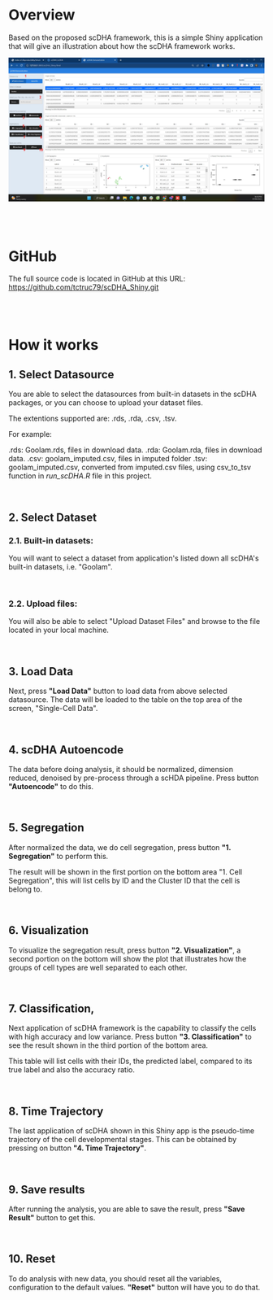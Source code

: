 # Overview

Based on the proposed scDHA framework, this is a simple Shiny application that will give an illustration about how the scDHA framework works.

![scDHA Shiny](scDHA_Shiny.png)

<br>
<br>

# GitHub

The full source code is located in GitHub at this URL:
https://github.com/tctruc79/scDHA_Shiny.git
          
<br>
<br>

# How it works

## 1. Select Datasource

You are able to select the datasources from built-in datasets in the scDHA packages, or you can choose to upload your dataset files. 

The extentions supported are: .rds, .rda, .csv, .tsv.

For example:

.rds: Goolam.rds, files in download data.
.rda: Goolam.rda, files in download data.
.csv: goolam_imputed.csv, files in imputed folder
.tsv: goolam_imputed.csv, converted from imputed.csv files, using csv_to_tsv function in *run_scDHA.R* file in this project.

<br>

## 2. Select Dataset

### 2.1. Built-in datasets:

You will want to select a dataset from application's listed down all scDHA's built-in datasets, i.e. "Goolam".

<br>

### 2.2. Upload files:

You will also be able to select "Upload Dataset Files" and browse to the file located in your local machine.

<br>

## 3. Load Data

Next, press **"Load Data"** button to load data from above selected datasource. The data will be loaded to the table on the top area of the screen, "Single-Cell Data".

<br>

## 4. scDHA Autoencode

The data before doing analysis, it should be normalized, dimension reduced, denoised by pre-process through a scHDA pipeline. Press button **"Autoencode"** to do this.

<br>

## 5. Segregation

After normalized the data, we do cell segregation, press button **"1. Segregation"** to perform this.

The result will be shown in the first portion on the bottom area "1. Cell Segregation", this will list cells by ID and the Cluster ID that the cell is belong to.

<br>

## 6. Visualization

To visualize the segregation result, press button **"2. Visualization"**, a second portion on the bottom will show the plot that illustrates how the groups of cell types are well separated to each other.

<br>

## 7. Classification, 

Next application of scDHA framework is the capability to classify the cells with high accuracy and low variance. Press button **"3. Classification"** to see the result shown in the third portion of the bottom area.

This table will list cells with their IDs, the predicted label, compared to its true label and also the accuracy ratio.


<br>

## 8. Time Trajectory

The last application of scDHA shown in this Shiny app is the pseudo-time trajectory of the cell developmental stages. This can be obtained by pressing on button **"4. Time Trajectory"**.


<br>


## 9. Save results

After running the analysis, you are able to save the result, press **"Save Result"** button to get this.


<br>

## 10. Reset

To do analysis with new data, you should reset all the variables, configuration to the default values. **"Reset"** button will have you to do that.


